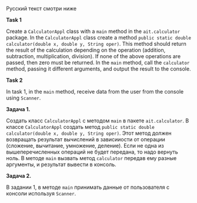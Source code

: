 Русский текст смотри ниже

**Task 1**

Create a ``CalculatorAppl`` class with a ``main`` method in the ``ait.calculator`` package. In the ``CalculatorAppl`` class create a method
     ``public static double calculator(double x, double y, String oper)``. This method should return the result of the calculation depending on the operation (addition, subtraction, multiplication, division). If none of the above operations are passed, then zero must be returned. In the ``main`` method, call the ``calculator`` method, passing it different arguments, and output the result to the console.
     
**Task 2**

In task 1, in the ``main`` method, receive data from the user from the console using ``Scanner``.

**Задача 1.**

Создать класс ``CalculatorAppl`` с методом ``main`` в пакете ``ait.calculator``. В классе ``CalculatorAppl`` создать метод
    ``public static double calculator(double x, double y, String oper)``. Этот метод должен возвращать результат вычислений в зависииости от операции (сложение, вычитание, умножение, деление). Если не одна из вышеперечисленных операций не будет передана, то надо вернуть ноль. В методе ``main`` вызвать метод ``calculator`` передав ему разные аргументы, и результат вывести в консоль.

**Задача 2.**

В задании 1, в методе ``main`` принимать данные от пользователя с консоли используя ``Scanner``.
